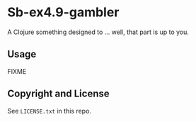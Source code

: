 # Sb-ex4.9-gambler

A Clojure something designed to ... well, that part is up to you.

## Usage

FIXME

## Copyright and License

See `LICENSE.txt` in this repo.
